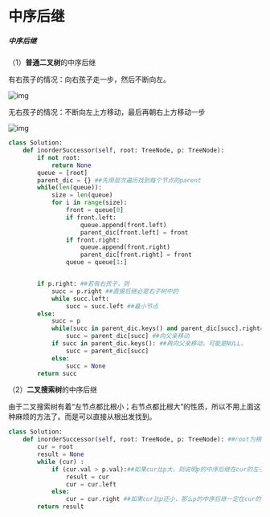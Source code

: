 # 中序后继

##### **中序后继**

（1）**普通二叉树**的中序后继

有右孩子的情况：向右孩子走一步，然后不断向左。

![img](https://pic2.zhimg.com/80/v2-9ac017515cce56a4a9214679bb2aecd9_1440w.jpeg)

无右孩子的情况：不断向左上方移动，最后再朝右上方移动一步

![img](https://pic2.zhimg.com/80/v2-251bd920e7089aff062f2c9aed033efa_1440w.jpeg)



```python
class Solution:
    def inorderSuccessor(self, root: TreeNode, p: TreeNode):
        if not root:
            return None
        queue = [root]
        parent_dic = {} ##先用层次遍历找到每个节点的parent
        while(len(queue)):
            size = len(queue)
            for i in range(size):
                front = queue[0]
                if front.left:
                    queue.append(front.left)
                    parent_dic[front.left] = front
                if front.right:
                    queue.append(front.right)
                    parent_dic[front.right] = front
                queue = queue[1:]


        if p.right: ##若有右孩子，则
            succ = p.right ##直接后继必是右子树中的
            while succ.left:
                succ = succ.left ##最小节点
        else:
            succ = p 
            while(succ in parent_dic.keys() and parent_dic[succ].right==succ): ##succ是其父亲的右孩子
                succ = parent_dic[succ] ##向父亲移动
            if succ in parent_dic.keys(): ##再向父亲移动，可能是NULL。
                succ = parent_dic[succ]
            else:
                succ = None
        return succ
```



（2）**二叉搜索树**的中序后继

由于二叉搜索树有着“左节点都比根小；右节点都比根大”的性质，所以不用上面这种麻烦的方法了。而是可以直接从根出发找到。

```python
class Solution:
    def inorderSuccessor(self, root: TreeNode, p: TreeNode): ##root为根，要求p的中序后继。
        cur = root
        result = None
        while (cur) :
            if (cur.val > p.val):##如果cur比p大，则说明p的中序后继在cur的左子树的最小值位置
                result = cur
                cur = cur.left
            else:
                cur = cur.right ##如果cur比p还小，那么p的中序后继一定在cur的右子树中
        return result
```



